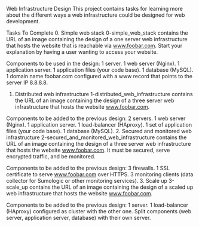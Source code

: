 Web Infrastructure Design
This project contains tasks for learning more about the different ways a web infrastructure could be designed for web development.

Tasks To Complete
 0. Simple web stack
0-simple_web_stack contains the URL of an image containing the design of a one server web infrastructure that hosts the website that is reachable via www.foobar.com. Start your explanation by having a user wanting to access your website.

Components to be used in the design:
1 server.
1 web server (Nginx).
1 application server.
1 application files (your code base).
1 database (MySQL).
1 domain name foobar.com configured with a www record that points to the server IP 8.8.8.8.
 1. Distributed web infrastructure
1-distributed_web_infrastructure contains the URL of an image containing the design of a three server web infrastructure that hosts the website www.foobar.com.

Components to be added to the previous design:
2 servers.
1 web server (Nginx).
1 application server.
1 load-balancer (HAproxy).
1 set of application files (your code base).
1 database (MySQL).
 2. Secured and monitored web infrastructure
2-secured_and_monitored_web_infrastructure contains the URL of an image containing the design of a three server web infrastructure that hosts the website www.foobar.com. It must be secured, serve encrypted traffic, and be monitored.

Components to be added to the previous design:
3 firewalls.
1 SSL certificate to serve www.foobar.com over HTTPS.
3 monitoring clients (data collector for Sumologic or other monitoring services).
 3. Scale up
3-scale_up contains the URL of an image containing the design of a scaled up web infrastructure that hosts the website www.foobar.com.

Components to be added to the previous design:
1 server.
1 load-balancer (HAproxy) configured as cluster with the other one.
Split components (web server, application server, database) with their own server.
